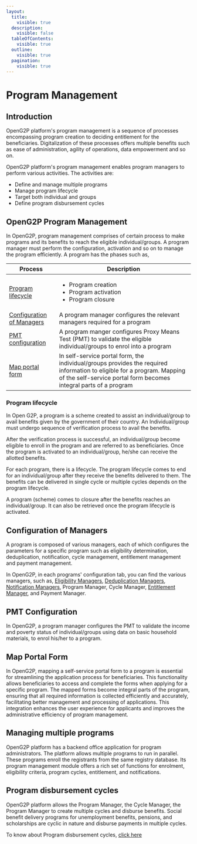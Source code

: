 ```yaml
---
layout:
  title:
    visible: true
  description:
    visible: false
  tableOfContents:
    visible: true
  outline:
    visible: true
  pagination:
    visible: true
---
```


# Program Management

## Introduction

OpenG2P platform's program management is a sequence of processes encompassing program creation to deciding entitlement for the beneficiaries. Digitalization of these processes offers multiple benefits such as ease of administration, agility of operations, data empowerment and so on.

OpenG2P platform's program management enables program managers to perform various activities.  The activities are:

* Define and manage multiple programs
* Manage program lifecycle&#x20;
* Target both individual and groups&#x20;
* Define program disbursement cycles

## OpenG2P Program Management

In OpenG2P, program management comprises of certain process to make programs and its benefits to reach the eligible individual/groups. A program manager must perform the configuration, activation  and so on to manage the program efficiently.  A program has the phases such as,

| Process                                                                      | Description                                                                                                                                                                                    |
| ---------------------------------------------------------------------------- | ---------------------------------------------------------------------------------------------------------------------------------------------------------------------------------------------- |
| [Program lifecycle](program-management.md#program-lifecycle)                 | <ul><li>Program creation</li><li>Program activation</li><li>Program closure</li></ul>                                                                                                          |
| [Configuration of Managers](program-management.md#configuration-of-managers) |  A program manager configures the relevant managers required for a program                                                                                                                     |
| [PMT configuration](program-management.md#pmt-configuration)                 | A program manger configures Proxy Means Test (PMT) to validate the eligible individual/groups to enrol into a program                                                                          |
| [Map portal form](program-management.md#map-portal-form)                     | In self-service portal form, the individual/groups provides the required information to eligible for a program. Mapping of  the self-service portal form becomes integral parts of a program   |

### Program lifecycle

In Open G2P, a program is a scheme created to assist an individual/group to avail benefits given by  the government of their country. An Individual/group must undergo sequence of verification process to avail the benefits.&#x20;

After the verification process is successful, an individual/group become eligible to enroll in the program and are referred to as beneficiaries. Once the program is activated to an individual/group, he/she can receive the allotted benefits.

&#x20;For each program, there is a lifecycle. The program lifecycle comes to end for an individual/group after they receive the benefits delivered to them.  The benefits can be delivered in single cycle or multiple cycles depends on the program lifecycle.

A program (scheme) comes to closure after the benefits reaches an individual/group. It can also be retrieved once the program lifecycle is activated.

## Configuration of Managers

A program is composed of various managers, each of which configures the parameters for a specific program such as eligibility determination, deduplication, notification, cycle management, entitlement management and payment management.&#x20;

In OpenG2P, in each programs' configuration tab, you can find the various managers, such as, [Eligibility Managers](eligibility/), [Deduplication Managers](deduplication.md), [Notification Managers](notifications.md), Program Manager, Cycle Manager, [Entitlement Manager](entitlement.md), and Payment Manager.

## PMT Configuration

In OpenG2P, a program manager configures the PMT to validate the income and poverty status of individual/groups using data on basic household materials, to enrol his/her to a program.

## Map Portal Form

In OpenG2P, mapping a self-service portal form to a program is essential for streamlining the application process for beneficiaries. This functionality allows beneficiaries to access and complete the forms when applying for a specific program. The mapped forms become integral parts of the program, ensuring that all required information is collected efficiently and accurately, facilitating better management and processing of applications. This integration enhances the user experience for applicants and improves the administrative efficiency of program management.

## Managing multiple programs

OpenG2P platform has a backend office application for program administrators. The platform allows multiple programs to run in parallel. These programs enroll the registrants from the same registry database. Its program management module offers a rich set of functions for enrolment, eligibility criteria, program cycles, entitlement, and notifications.

## Program disbursement cycles

OpenG2P platform allows the Program Manager, the Cycle Manager, the Program Manager to create multiple cycles and disburse benefits. Social benefit delivery programs for unemployment benefits, pensions, and scholarships are cyclic in nature and disburse payments in multiple cycles.

To know about Program disbursement cycles, [click here](https://app.gitbook.com/o/bnTr6Kp4z4CXR4QVIPSa/s/CwMntokukpQZjoCcqMwL/\~/changes/151/platform/modules/program-and-beneficiary-management-system/program-disbursement-cycles)
